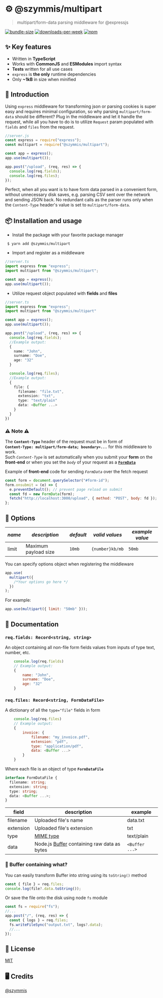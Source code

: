 # ⚙️ @szymmis/multipart

> multipart/form-data parsing middleware for @expressjs

[![bundle-size](https://img.shields.io/bundlephobia/min/@szymmis/multipart)][npm-link]
[![downloads-per-week](https://img.shields.io/npm/dt/@szymmis/multipart?color=success)][npm-link]
[![npm](https://img.shields.io/npm/v/@szymmis/multipart?color=purple)][npm-link]

## ✨ Key features

- Written in **TypeScript**
- Works with **CommonJS** and **ESModules** import syntax
- **Tests** written for all use cases
- `express` is **the only** runtime dependencies
- Only **~1kB** in size when minified

## 💬 Introduction

Using `express` middleware for transforming json or parsing cookies is super easy and requires minimal configuration, so why parsing `multipart/form-data` should be different? Plug in the middleware and let it handle the request, while all you have to do is to utilize `Request` param populated with `fields` and `files` from the request.

```js
//server.js
const express = require("express");
const multipart = require("@szymmis/multipart");

const app = express();
app.use(multipart());

app.post("/upload", (req, res) => {
  console.log(req.fields);
  console.log(req.files);
});
```

Perfect, when all you want is to have form data parsed in a convenient form, without unnecessary disk saves, e.g. parsing CSV sent over the network and sending JSON back. No redundant calls as the parser runs only when the `Content-Type` header's value is set to `multipart/form-data`.

## 📦 Installation and usage

- Install the package with your favorite package manager

```console
 $ yarn add @szymmis/multipart
```

- Import and register as a middleware

```ts
//server.ts
import express from "express";
import multipart from "@szymmis/multipart";

const app = express();
app.use(multipart());
```

- Utilize request object populated with **fields** and **files**

```ts
//server.ts
import express from "express";
import multipart from "@szymmis/multipart"

const app = express();
app.use(multipart());

app.post("/upload", (req, res) => {
  console.log(req.fields);
  //Example output:
  {
    name: "John",
    surname: "Doe",
    age: "32"
  }

  console.log(req.files);
  //Example output:
  {
    file: {
      filename: "file.txt",
      extension: "txt",
      type: "text/plain"
      data: <Buffer ...>
    }
  }
})
```

### ⚠️ **Note** ⚠️

The **`Content-Type`** header of the request must be in form of\
**`Content-Type: multipart/form-data; boundary=...`** for this middleware to work.\
Such _`Content-Type`_ is set automatically when
you submit your **form** on the **front-end** or when you set the _`body`_ of your request as a [**`FormData`**][form-data]

Example of **front-end** code for sending _`FormData`_ over the fetch request

```js
const form = document.querySelector("#form-id");
form.onsubmit = (e) => {
  e.preventDefault(); // prevent page reload on submit
  const fd = new FormData(form);
  fetch("http://localhost:3000/upload", { method: "POST", body: fd });
};
```

## 🔧 Options

| _name_ | _description_        | _default_ | _valid values_  | _example value_ |
| ------ | -------------------- | --------- | --------------- | --------------- |
| limit  | Maximum payload size | `10mb`    | `{number}kb/mb` | `50mb`          |

You can specify options object when registering the middleware

```js
app.use(
  multipart({
    /*Your options go here */
  })
);
```

For example:

```js
app.use(multipart({ limit: "50mb" }));
```

## 📝 Documentation

### `req.fields: Record<string, string>`

An object containing all non-file form fields values from inputs of type text, number, etc.

```js
    console.log(req.fields)
    // Example output:
    {
        name: "John",
        surname: "Doe",
        age: "32"
    }
```

### `req.files: Record<string, FormDataFile>`

A dictionary of all the `type="file"` fields in form

```js
    console.log(req.files)
    // Example output:
    {
        invoice: {
            filename: "my_invoice.pdf",
            extension: "pdf",
            type: "application/pdf",
            data: <Buffer ...>
        }
    }
```

Where each file is an object of type **`FormDataFile`**

```ts
interface FormDataFile {
  filename: string;
  extension: string;
  type: string;
  data: <Buffer ...>;
}
```

| field     | description                                           | example        |
| --------- | ----------------------------------------------------- | -------------- |
| filename  | Uploaded file's name                                  | data.txt       |
| extension | Uploaded file's extension                             | txt            |
| type      | [MIME type][mime-types]                               | text/plain     |
| data      | Node.js [Buffer][buffer] containing raw data as bytes | `<Buffer ...>` |

### 🤔 Buffer containing what?

You can easily transform Buffer into string using its `toString()` method

```ts
const { file } = req.files;
console.log(file?.data.toString());
```

Or save the file onto the disk using node `fs` module

```ts
const fs = require("fs");
//...
app.post("/", (req, res) => {
  const { logs } = req.files;
  fs.writeFileSync("output.txt", logs?.data);
  //...
});
```

## 🏦 License

[MIT](https://github.com/szymmis/multipart/blob/master/LICENSE)

## 🖥️ Credits

[@szymmis](https://github.com/szymmis)

[npm-link]: https://www.npmjs.org/package/@szymmis/multipart
[form-data]: https://developer.mozilla.org/en-US/docs/Web/API/FormData
[mime-types]: https://developer.mozilla.org/en-US/docs/Web/HTTP/Basics_of_HTTP/MIME_types/Common_types
[buffer]: https://nodejs.org/api/buffer.html
